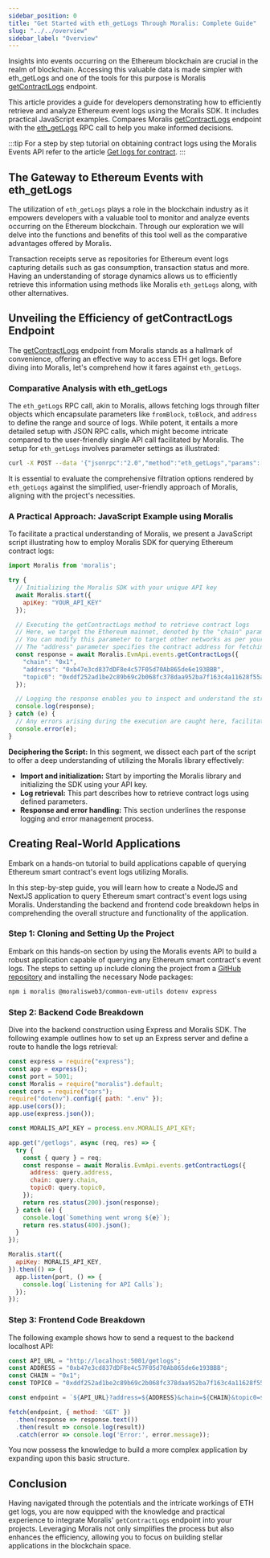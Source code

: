 ```yaml
---
sidebar_position: 0
title: "Get Started with eth_getLogs Through Moralis: Complete Guide"
slug: "../../overview"
sidebar_label: "Overview"
---
```


Insights into events occurring on the Ethereum blockchain are crucial in the realm of blockchain. Accessing this valuable data is made simpler with eth_getLogs and one of the tools for this purpose is Moralis [getContractLogs](/web3-data-api/evm/reference/get-contract-logs) endpoint.

This article provides a guide for developers demonstrating how to efficiently retrieve and analyze Ethereum event logs using the Moralis SDK. It includes practical JavaScript examples. Compares Moralis [getContractLogs](/web3-data-api/evm/reference/get-contract-logs) endpoint with the [eth_getLogs](https://ethereum.org/en/developers/docs/apis/json-rpc/#eth_getlogs)  RPC call to help you make informed decisions.

:::tip
For a step by step tutorial on obtaining contract logs using the Moralis Events API refer to the article [Get logs for contract](/web3-data-api/evm/how-to-get-the-logs-for-a-contract).
:::

## The Gateway to Ethereum Events with eth_getLogs

The utilization of `eth_getLogs` plays a role in the blockchain industry as it empowers developers with a valuable tool to monitor and analyze events occurring on the Ethereum blockchain. Through our exploration we will delve into the functions and benefits of this tool well as the comparative advantages offered by Moralis.

Transaction receipts serve as repositories for Ethereum event logs capturing details such as gas consumption, transaction status and more. Having an understanding of storage dynamics allows us to efficiently retrieve this information using methods like Moralis `eth_getLogs` along, with other alternatives.

## Unveiling the Efficiency of getContractLogs Endpoint

The [getContractLogs](/web3-data-api/evm/reference/get-contract-logs) endpoint from Moralis stands as a hallmark of convenience, offering an effective way to access ETH get logs. Before diving into Moralis, let's comprehend how it fares against `eth_getLogs`.

### Comparative Analysis with eth_getLogs

The `eth_getLogs` RPC call, akin to Moralis, allows fetching logs through filter objects which encapsulate parameters like `fromBlock`, `toBlock`, and `address` to define the range and source of logs. While potent, it entails a more detailed setup with JSON RPC calls, which might become intricate compared to the user-friendly single API call facilitated by Moralis. The setup for `eth_getLogs` involves parameter settings as illustrated:

```bash
curl -X POST --data '{"jsonrpc":"2.0","method":"eth_getLogs","params":[{"topics":["0x000000000000000000000000a94f5374fce5edbc8e2a8697c15331677e6ebf0b"]}],"id":74}'
```

It is essential to evaluate the comprehensive filtration options rendered by `eth_getLogs` against the simplified, user-friendly approach of Moralis, aligning with the project's necessities.

### A Practical Approach: JavaScript Example using Moralis

To facilitate a practical understanding of Moralis, we present a JavaScript script illustrating how to employ Moralis SDK for querying Ethereum contract logs:

```javascript
import Moralis from 'moralis';

try {
  // Initializing the Moralis SDK with your unique API key
  await Moralis.start({
    apiKey: "YOUR_API_KEY"
  });

  // Executing the getContractLogs method to retrieve contract logs
  // Here, we target the Ethereum mainnet, denoted by the "chain" parameter set to "0x1".
  // You can modify this parameter to target other networks as per your requirements.
  // The "address" parameter specifies the contract address for fetching the logs.
  const response = await Moralis.EvmApi.events.getContractLogs({
    "chain": "0x1",
    "address": "0xb47e3cd837dDF8e4c57F05d70Ab865de6e193BBB",
    "topic0": "0xddf252ad1be2c89b69c2b068fc378daa952ba7f163c4a11628f55a4df523b3ef"
  });

  // Logging the response enables you to inspect and understand the structure of the data retrieved.
  console.log(response);
} catch (e) {
  // Any errors arising during the execution are caught here, facilitating a clean error-handling process.
  console.error(e);
}
```

**Deciphering the Script:**
In this segment, we dissect each part of the script to offer a deep understanding of utilizing the Moralis library effectively:
- **Import and initialization:** Start by importing the Moralis library and initializing the SDK using your API key.
- **Log retrieval:** This part describes how to retrieve contract logs using defined parameters.
- **Response and error handling:** This section underlines the response logging and error management process.

## Creating Real-World Applications

Embark on a hands-on tutorial to build applications capable of querying Ethereum smart contract's event logs utilizing Moralis.

In this step-by-step guide, you will learn how to create a NodeJS and NextJS application to query Ethereum smart contract's event logs using Moralis. Understanding the backend and frontend code breakdown helps in comprehending the overall structure and functionality of the application.

### Step 1: Cloning and Setting Up the Project

Embark on this hands-on section by using the Moralis events API to build a robust application capable of querying any Ethereum smart contract's event logs. The steps to setting up include cloning the project from a [GitHub repository](https://github.com/MoralisWeb3/youtube-tutorials/tree/main/get-contract-logs) and installing the necessary Node packages:

```bash
npm i moralis @moralisweb3/common-evm-utils dotenv express
```

### Step 2: Backend Code Breakdown

Dive into the backend construction using Express and Moralis SDK. The following example outlines how to set up an Express server and define a route to handle the logs retrieval:

```javascript
const express = require("express");
const app = express();
const port = 5001;
const Moralis = require("moralis").default;
const cors = require("cors");
require("dotenv").config({ path: ".env" });
app.use(cors());
app.use(express.json());

const MORALIS_API_KEY = process.env.MORALIS_API_KEY;

app.get("/getlogs", async (req, res) => {
  try {
    const { query } = req;
    const response = await Moralis.EvmApi.events.getContractLogs({
      address: query.address,
      chain: query.chain,
      topic0: query.topic0,
    });
    return res.status(200).json(response);
  } catch (e) {
    console.log(`Something went wrong ${e}`);
    return res.status(400).json();
  }
});

Moralis.start({
  apiKey: MORALIS_API_KEY,
}).then(() => {
  app.listen(port, () => {
    console.log(`Listening for API Calls`);
  });
});
```

### Step 3: Frontend Code Breakdown

The following example shows how to send a request to the backend localhost API:

```javascript
const API_URL = "http://localhost:5001/getlogs";
const ADDRESS = "0xb47e3cd837dDF8e4c57F05d70Ab865de6e193BBB";
const CHAIN = "0x1";
const TOPIC0 = "0xddf252ad1be2c89b69c2b068fc378daa952ba7f163c4a11628f55a4df523b3ef";

const endpoint = `${API_URL}?address=${ADDRESS}&chain=${CHAIN}&topic0=${TOPIC0}`;

fetch(endpoint, { method: 'GET' })
  .then(response => response.text())
  .then(result => console.log(result))
  .catch(error => console.log('Error:', error.message));
```

 You now possess the knowledge to build a more complex application by expanding upon this basic structure.

## Conclusion

Having navigated through the potentials and the intricate workings of ETH get logs, you are now equipped with the knowledge and practical experience to integrate Moralis' `getContractLogs` endpoint into your projects. Leveraging Moralis not only simplifies the process but also enhances the efficiency, allowing you to focus on building stellar applications in the blockchain space.
